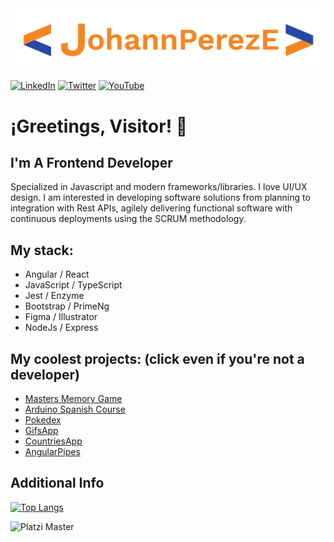 

<img alt="Logo" src="assets/johannLogo.png" />

[<img  alt="LinkedIn" src="https://img.shields.io/badge/LinkedIn-0077B5?style=for-the-badge&logo=linkedin&logoColor=white" />](https://www.linkedin.com/in/johannpereze/) [<img alt="Twitter" src="https://img.shields.io/badge/Twitter-1DA1F2?style=for-the-badge&logo=twitter&logoColor=white" />](https://twitter.com/johannpereze) [<img alt="YouTube" src="https://img.shields.io/badge/YouTube-FF0000?style=for-the-badge&logo=youtube&logoColor=white" />](https://www.youtube.com/c/johannPerezE)

# ¡Greetings, Visitor! 👋

## I'm A Frontend Developer
Specialized in Javascript and modern frameworks/libraries. I love UI/UX design. I am interested in developing software solutions from planning to integration with Rest APIs, agilely delivering functional software with continuous deployments using the SCRUM methodology.

## My stack:

- Angular / React
- JavaScript / TypeScript
- Jest / Enzyme
- Bootstrap / PrimeNg
- Figma / Illustrator
- NodeJs / Express

## My coolest projects: (click even if you're not a developer)

 - [Masters Memory Game](https://masters-memory.netlify.app/)
 - [Arduino Spanish Course](https://www.youtube.com/playlist?list=PLyLh25DppBIe40j3VBAslnVfs4Pz-B3ZB) 
 - [Pokedex](https://johannpereze.github.io/pokedex/)
 - [GifsApp](https://gifappbyjohannpereze.netlify.app/) 
 - [CountriesApp](https://countrys-by-johannpereze.netlify.app/)
 - [AngularPipes](https://angular-pipes-johannpereze.netlify.app/)

## Additional Info

[![Top Langs](https://github-readme-stats.vercel.app/api/top-langs/?username=johannpereze&layout=compact)](https://github.com/anuraghazra/github-readme-stats)

![Platzi Master](https://img.shields.io/badge/Platzi%20Master-C8-95ca3e)

<!---
johannpereze/johannpereze is a ✨ special ✨ repository because its `README.md` (this file) appears on your GitHub profile.
You can click the Preview link to take a look at your changes.
--->
